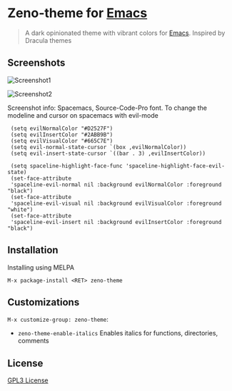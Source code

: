 # Zeno-theme for [Emacs](https://www.gnu.org/software/emacs/)

> A dark opinionated theme with vibrant colors for [Emacs](https://www.gnu.org/software/emacs/).
> Inspired by Dracula themes

## Screenshots
![Screenshot1](https://raw.github.com/jbharat/zeno-theme/master/screenshot1.png "Screenshot1")

![Screenshot2](https://raw.github.com/jbharat/zeno-theme/master/screenshot2.png "Screenshot2")

Screenshot info: Spacemacs, Source-Code-Pro font. 
To change the modeline and cursor on spacemacs with evil-mode
```   
 (setq evilNormalColor "#D2527F") 
 (setq evilInsertColor "#2ABB9B")
 (setq evilVisualColor "#665C7E")
 (setq evil-normal-state-cursor `(box ,evilNormalColor)) 
 (setq evil-insert-state-cursor `((bar . 3) ,evilInsertColor)) 
 
 (setq spaceline-highlight-face-func 'spaceline-highlight-face-evil-state)
 (set-face-attribute
 'spaceline-evil-normal nil :background evilNormalColor :foreground "black")
 (set-face-attribute
 'spaceline-evil-visual nil :background evilVisualColor :foreground "white")
 (set-face-attribute
 'spaceline-evil-insert nil :background evilInsertColor :foreground "black")

```

## Installation

Installing using MELPA 
```
M-x package-install <RET> zeno-theme
```

## Customizations

`M-x customize-group: zeno-theme`:

* `zeno-theme-enable-italics` 
Enables italics for functions, directories, comments

## License

[GPL3 License](./LICENSE)
